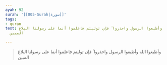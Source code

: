 ```yaml
---
ayah: 92
surah: '[[005-Surah|سورة]]'
tags:
- quran
text: وأطيعوا الله وأطيعوا الرسول واحذروا ۚ فإن توليتم فاعلموا أنما على رسولنا البلاغ
  المبين

---
```

> وأطيعوا الله وأطيعوا الرسول واحذروا ۚ فإن توليتم فاعلموا أنما على رسولنا البلاغ المبين
